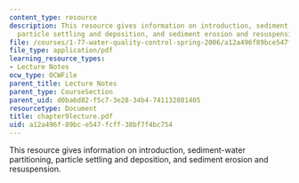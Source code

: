```yaml
---
content_type: resource
description: This resource gives information on introduction, sediment-water partitioning,
  particle settling and deposition, and sediment erosion and resuspension.
file: /courses/1-77-water-quality-control-spring-2006/a12a496f89bce547fcff38bf7f4bc754_chapter9lecture.pdf
file_type: application/pdf
learning_resource_types:
- Lecture Notes
ocw_type: OCWFile
parent_title: Lecture Notes
parent_type: CourseSection
parent_uid: d0ba6d82-f5c7-3e28-34b4-741132881405
resourcetype: Document
title: chapter9lecture.pdf
uid: a12a496f-89bc-e547-fcff-38bf7f4bc754
---
```

This resource gives information on introduction, sediment-water partitioning, particle settling and deposition, and sediment erosion and resuspension.

